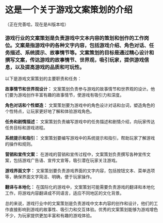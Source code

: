 # 这是一个关于游戏文案策划的介绍
（正在完善哈，现在是AI版本哈）

###  游戏行业的文案策划是负责游戏中文本内容的策划和创作的工作岗位。文案是指游戏中的各种文字内容，包括游戏介绍、角色对话、任务描述、系统提示、故事情节等。文案策划的目标是通过精心设计和撰写文案，传达游戏的故事情节、世界观，吸引玩家，提供游戏信息，以及提高游戏的品质和可玩性。

以下是游戏文案策划的主要职责和任务：

**故事情节和世界观设计：** 文案策划负责参与游戏的故事情节和世界观的设计。他们要为游戏创作丰富有趣的故事情节，使游戏有吸引力和深度。

**角色对话和个性塑造：** 文案策划要为游戏中的角色设计对话和台词，塑造角色的个性特点，让玩家更好地了解和体验游戏角色。

**任务和剧情描述：** 文案策划负责编写游戏中的任务描述和剧情介绍，向玩家传达任务目标和游戏进程。

**系统提示和指引：** 文案策划要编写游戏中的系统提示和指引，帮助玩家了解游戏的操作和规则。

**营销和宣传文案：** 在游戏的营销和宣传过程中，文案策划负责撰写各种宣传文案，包括游戏广告语、宣传文宣等，吸引潜在玩家关注游戏。

**游戏界面文字：** 文案策划要负责游戏界面的文字内容，包括按钮文本、菜单选项等，确保界面文字简洁、明确，便于玩家操作。

**翻译与本地化：** 在国际化的游戏中，文案策划可能需要负责游戏的翻译和本地化工作，将游戏内容翻译成不同语言，适应不同地区的文化背景。

总的来说，游戏行业中的文案策划是负责游戏中文本内容的创作和设计，他们的工作直接影响到游戏的故事性、吸引力和交互体验。优秀的文案策划能够为游戏增色不少，为玩家提供更加丰富和有趣的游戏体验。